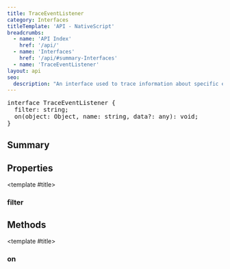 ```yaml
---
title: TraceEventListener
category: Interfaces
titleTemplate: 'API - NativeScript'
breadcrumbs: 
  - name: 'API Index'
    href: '/api/'
  - name: 'Interfaces'
    href: '/api/#summary-Interfaces'
  - name: 'TraceEventListener'
layout: api
seo:
  description: "An interface used to trace information about specific event."
---
```


<!-- This page is auto generated, do not edit manually. -->
<!-- Run "yarn generate:api-docs" to regenerate -->

<script setup lang="ts">
  import { provide } from "vue";
  import API_DATA from "./TraceEventListener.data.json";
  
  provide('API_DATA', API_DATA);
</script>

<APIRefHierarchy v-once />

<pre class="not-prose [&_a]:text-blue-400 [&_a]:no-underline">interface TraceEventListener {
  filter: string;
  on(object: Object, name: string, data?: any): void;
}</pre>

<APIRefComment commentBase64="eyJibG9ja1RhZ3MiOltdLCJtb2RpZmllclRhZ3MiOnt9LCJzdW1tYXJ5IjpbeyJraW5kIjoidGV4dCIsInRleHQiOiJBbiBpbnRlcmZhY2UgdXNlZCB0byB0cmFjZSBpbmZvcm1hdGlvbiBhYm91dCBzcGVjaWZpYyBldmVudC4ifV19" v-once />

## <Heading ignore>Summary</Heading>

<APIRefSummary v-once />

## Properties

<div class="">

<APIRef for="5068" v-once>

<template #title>

### filter

</template>

</APIRef>

</div>

## Methods

<div class="">

<APIRef for="5069" v-once>

<template #title>

### on

</template>

</APIRef>

</div>
